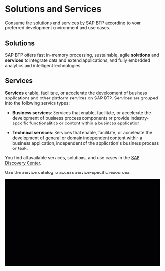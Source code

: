 <!-- loio7613d9ce711e1014839a8273b0e91070 -->

# Solutions and Services

Consume the solutions and services by SAP BTP according to your preferred development environment and use cases.



<a name="loio7613d9ce711e1014839a8273b0e91070__section_wjx_ksq_jlb"/>

## Solutions

SAP BTP offers fast in-memory processing, sustainable, agile **solutions** and **services** to integrate data and extend applications, and fully embedded analytics and intelligent technologies. 



<a name="loio7613d9ce711e1014839a8273b0e91070__section_zkj_fmh_qmb"/>

## Services

**Services** enable, facilitate, or accelerate the development of business applications and other platform services on SAP BTP. Services are grouped into the following service types:

-   **Business services**: Services that enable, facilitate, or accelerate the development of business process components or provide industry-specific functionalities or content within a business application.

-   **Technical services**: Services that enable, facilitate, or accelerate the development of general or domain independent content within a business application, independent of the application's business process or task.




You find all available services, solutions, and use cases in the [SAP Discovery Center](https://discovery-center.cloud.sap/#/viewServices). 

Use the service catalog to access service-specific resources:

 ![](images/DiscoveryCenter_ServiceDocumentation_cff0a49.gif)

